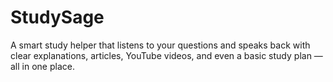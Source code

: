 # StudySage
A smart study helper that listens to your questions and speaks back with clear explanations, articles, YouTube videos, and even a basic study plan — all in one place.
